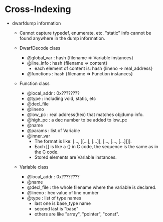# Cross-Indexing

- dwarfdump information
    
    - Cannot capture typedef, enumerate, etc. "static" info cannot be found anywhere in the dump information.

    - DwarfDecode class
        - @global_var : hash {filename => Variable instances} 
        - @line_info  : hash {filename => content}
            - each element of content is: hash {lineno => real_address}
        - @functions  : hash {filename => Function instances}

    - Function class
        - @local_addr : 0x????????
        - @type       : including void, static, etc
        - @decl_file
        - @lineno
        - @low_pc     : real address(hex) that matches objdump info.
        - @high_pc    : a dec number to be added to low_pc
        - @name
        - @params     : list of Variable
        - @inner_var
            - The format is like: [..., [[...], [...]], [..., [..., [...]]]].
            - Each [] is like a {} in C code, the sequence is the same as in the C code.
            - Stored elements are Variable instances.
    
    - Variable class
        - @local_addr : 0x????????
        - @name
        - @decl_file  : the whole filename where the variable is declared.
        - @lineno     : hex value of line number
        - @type       : list of type names
            - last one is base_type name
            - second last is "base"
            - others are like "array", "pointer", "const".
